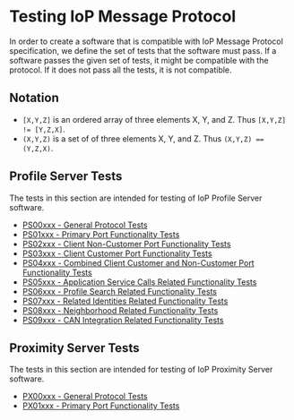 # Testing IoP Message Protocol

In order to create a software that is compatible with IoP Message Protocol specification, we define the set of tests that the software must pass. 
If a software passes the given set of tests, it might be compatible with the protocol. If it does not pass all the tests, it is not compatible.

## Notation

  * `[X,Y,Z]` is an ordered array of three elements X, Y, and Z. Thus `[X,Y,Z] != [Y,Z,X]`.
  * `(X,Y,Z)` is a set of of three elements X, Y, and Z. Thus `(X,Y,Z) == (Y,Z,X)`.


## Profile Server Tests

The tests in this section are intended for testing of IoP Profile Server software. 

  * [PS00xxx - General Protocol Tests](./tests/PS00.md)
  * [PS01xxx - Primary Port Functionality Tests](./tests/PS01.md)
  * [PS02xxx - Client Non-Customer Port Functionality Tests](./tests/PS02.md)
  * [PS03xxx - Client Customer Port Functionality Tests](./tests/PS03.md)
  * [PS04xxx - Combined Client Customer and Non-Customer Port Functionality Tests](./tests/PS04.md)
  * [PS05xxx - Application Service Calls Related Functionality Tests](./tests/PS05.md)
  * [PS06xxx - Profile Search Related Functionality Tests](./tests/PS06.md)
  * [PS07xxx - Related Identities Related Functionality Tests](./tests/PS07.md)
  * [PS08xxx - Neighborhood Related Functionality Tests](./tests/PS08.md)
  * [PS09xxx - CAN Integration Related Functionality Tests](./tests/PS09.md)


## Proximity Server Tests

The tests in this section are intended for testing of IoP Proximity Server software. 

  * [PX00xxx - General Protocol Tests](./tests/PX00.md)
  * [PX01xxx - Primary Port Functionality Tests](./tests/PX01.md)
